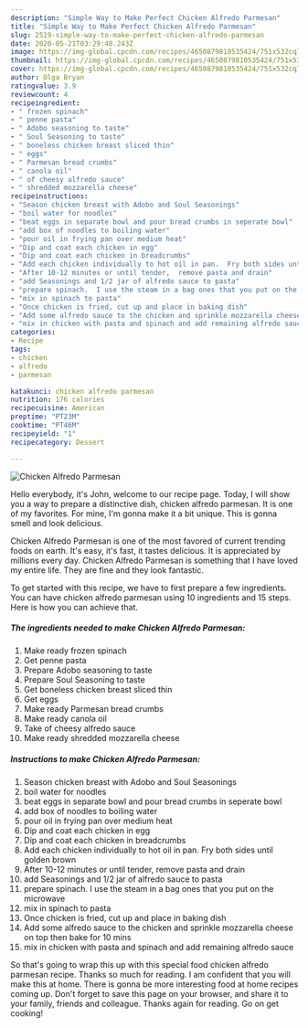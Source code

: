 ```yaml
---
description: "Simple Way to Make Perfect Chicken Alfredo Parmesan"
title: "Simple Way to Make Perfect Chicken Alfredo Parmesan"
slug: 2519-simple-way-to-make-perfect-chicken-alfredo-parmesan
date: 2020-05-21T03:29:48.243Z
image: https://img-global.cpcdn.com/recipes/4650879810535424/751x532cq70/chicken-alfredo-parmesan-recipe-main-photo.jpg
thumbnail: https://img-global.cpcdn.com/recipes/4650879810535424/751x532cq70/chicken-alfredo-parmesan-recipe-main-photo.jpg
cover: https://img-global.cpcdn.com/recipes/4650879810535424/751x532cq70/chicken-alfredo-parmesan-recipe-main-photo.jpg
author: Olga Bryan
ratingvalue: 3.9
reviewcount: 4
recipeingredient:
- " frozen spinach"
- " penne pasta"
- " Adobo seasoning to taste"
- " Soul Seasoning to taste"
- " boneless chicken breast sliced thin"
- " eggs"
- " Parmesan bread crumbs"
- " canola oil"
- " of cheesy alfredo sauce"
- " shredded mozzarella cheese"
recipeinstructions:
- "Season chicken breast with Adobo and Soul Seasonings"
- "boil water for noodles"
- "beat eggs in separate bowl and pour bread crumbs in seperate bowl"
- "add box of noodles to boiling water"
- "pour oil in frying pan over medium heat"
- "Dip and coat each chicken in egg"
- "Dip and coat each chicken in breadcrumbs"
- "Add each chicken individually to hot oil in pan.  Fry both sides until golden brown"
- "After 10-12 minutes or until tender,  remove pasta and drain"
- "add Seasonings and 1/2 jar of alfredo sauce to pasta"
- "prepare spinach.  I use the steam in a bag ones that you put on the microwave"
- "mix in spinach to pasta"
- "Once chicken is fried, cut up and place in baking dish"
- "Add some alfredo sauce to the chicken and sprinkle mozzarella cheese on top then bake for 10 mins"
- "mix in chicken with pasta and spinach and add remaining alfredo sauce"
categories:
- Recipe
tags:
- chicken
- alfredo
- parmesan

katakunci: chicken alfredo parmesan 
nutrition: 176 calories
recipecuisine: American
preptime: "PT23M"
cooktime: "PT46M"
recipeyield: "1"
recipecategory: Dessert

---
```



![Chicken Alfredo Parmesan](https://img-global.cpcdn.com/recipes/4650879810535424/751x532cq70/chicken-alfredo-parmesan-recipe-main-photo.jpg)

Hello everybody, it's John, welcome to our recipe page. Today, I will show you a way to prepare a distinctive dish, chicken alfredo parmesan. It is one of my favorites. For mine, I'm gonna make it a bit unique. This is gonna smell and look delicious.



Chicken Alfredo Parmesan is one of the most favored of current trending foods on earth. It's easy, it's fast, it tastes delicious. It is appreciated by millions every day. Chicken Alfredo Parmesan is something that I have loved my entire life. They are fine and they look fantastic.


To get started with this recipe, we have to first prepare a few ingredients. You can have chicken alfredo parmesan using 10 ingredients and 15 steps. Here is how you can achieve that.

<!--inarticleads1-->

##### The ingredients needed to make Chicken Alfredo Parmesan:

1. Make ready  frozen spinach
1. Get  penne pasta
1. Prepare  Adobo seasoning to taste
1. Prepare  Soul Seasoning to taste
1. Get  boneless chicken breast sliced thin
1. Get  eggs
1. Make ready  Parmesan bread crumbs
1. Make ready  canola oil
1. Take  of cheesy alfredo sauce
1. Make ready  shredded mozzarella cheese




<!--inarticleads2-->

##### Instructions to make Chicken Alfredo Parmesan:

1. Season chicken breast with Adobo and Soul Seasonings
1. boil water for noodles
1. beat eggs in separate bowl and pour bread crumbs in seperate bowl
1. add box of noodles to boiling water
1. pour oil in frying pan over medium heat
1. Dip and coat each chicken in egg
1. Dip and coat each chicken in breadcrumbs
1. Add each chicken individually to hot oil in pan.  Fry both sides until golden brown
1. After 10-12 minutes or until tender,  remove pasta and drain
1. add Seasonings and 1/2 jar of alfredo sauce to pasta
1. prepare spinach.  I use the steam in a bag ones that you put on the microwave
1. mix in spinach to pasta
1. Once chicken is fried, cut up and place in baking dish
1. Add some alfredo sauce to the chicken and sprinkle mozzarella cheese on top then bake for 10 mins
1. mix in chicken with pasta and spinach and add remaining alfredo sauce




So that's going to wrap this up with this special food chicken alfredo parmesan recipe. Thanks so much for reading. I am confident that you will make this at home. There is gonna be more interesting food at home recipes coming up. Don't forget to save this page on your browser, and share it to your family, friends and colleague. Thanks again for reading. Go on get cooking!
